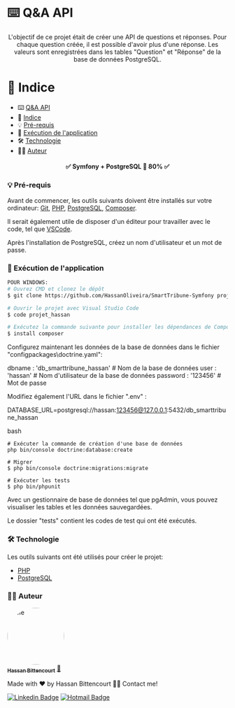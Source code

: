 

# ⌨️ Q&A API

<p align="center">L'objectif de ce projet était de créer une API de questions et réponses. Pour chaque question créée, il est possible d'avoir plus d'une réponse. Les valeurs sont enregistrées dans les tables "Question" et "Réponse" de la base de données PostgreSQL.</p>

📑 Indice
=================
<!--ts-->
   * ⌨️ [Q&A API](#⌨️-q&a-api)
   * 📑 [Indice](#📑-indice)
   * 💡 [Pré-requis](#💡-pré-requis)
   * 🎲 [Exécution de l'application](#🎲-exécution-de-l'application)
   * 🛠  [Technologie](#🛠-technologie)
   * 👨‍💻 [Auteur](#👨‍💻-auteur)
<!--te-->

<h4 align="center"> 
	✅  Symfony + PostgreSQL 🚀 80%  ✅
</h4>

### 💡 Pré-requis

Avant de commencer, les outils suivants doivent être installés sur votre ordinateur:
[Git](https://git-scm.com), [PHP](https://www.php.net/), [PostgreSQL](https://www.postgresql.org/), [Composer](https://getcomposer.org/). 

Il serait également utile de disposer d'un éditeur pour travailler avec le code, tel que [VSCode](https://code.visualstudio.com/).

Après l'installation de PostgreSQL, créez un nom d'utilisateur et un mot de passe.

### 🎲 Exécution de l'application

```bash
POUR WINDOWS:
# Ouvrez CMD et clonez le dépôt
$ git clone https://github.com/HassanOliveira/SmartTribune-Symfony projet_hassan

# Ouvrir le projet avec Visual Studio Code
$ code projet_hassan

# Exécutez la commande suivante pour installer les dépendances de Composer :
$ install composer
```

Configurez maintenant les données de la base de données dans le fichier "configpackages\doctrine.yaml":

dbname : 'db_smarttribune_hassan' # Nom de la base de données
        user : 'hassan' # Nom d'utilisateur de la base de données
        password : '123456' # Mot de passe

Modifiez également l'URL dans le fichier ".env" :

DATABASE_URL=postgresql://hassan:123456@127.0.0.1:5432/db_smarttribune_hassan

bash
```
# Exécuter la commande de création d'une base de données
php bin/console doctrine:database:create

# Migrer
$ php bin/console doctrine:migrations:migrate

# Exécuter les tests
$ php bin/phpunit
```

Avec un gestionnaire de base de données tel que pgAdmin, vous pouvez visualiser les tables et les données sauvegardées.

Le dossier "tests" contient les codes de test qui ont été exécutés.


### 🛠 Technologie

Les outils suivants ont été utilisés pour créer le projet:

- [PHP](https://www.php.net/)
- [PostgreSQL](https://www.postgresql.org/)

### 👨‍💻 Auteur

<a href="https://www.linkedin.com/in/hassanaboliveira/">
 <img style="border-radius: 50%;" src="https://media.licdn.com/dms/image/D4E03AQHjlBTrs5MBPg/profile-displayphoto-shrink_800_800/0/1669495824560?e=1699488000&v=beta&t=OtvYsF9WlSiq-vXV4nDs-WzsFWaf68AAiDatl-W00Sw" width="130px;" alt="Me"/>
 <br />
 <sub><b>Hassan Bittencourt</b></sub></a> <a href="https://www.linkedin.com/in/hassanaboliveira/" title="Hassan Bittencourt">🚀</a>

Made with ❤️ by Hassan Bittencourt 👋🏽 Contact me!

[![Linkedin Badge](https://img.shields.io/badge/-LinkedIn-blue?style=flat-square&logo=Linkedin&logoColor=white&link=https://www.linkedin.com/in/hassanaboliveira/)](https://www.linkedin.com/in/hassanaboliveira/)
[![Hotmail Badge](https://img.shields.io/badge/-Hotmail-0078D4?style=flat-square&logo=microsoft-outlook&logoColor=white&link=mailto:hassan_bittencourt@hotmail.com)](mailto:hassan_bittencourt@hotmail.com)

